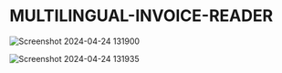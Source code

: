 # MULTILINGUAL-INVOICE-READER  
![Screenshot 2024-04-24 131900](https://github.com/bibasrairockz/MULTILINGUAL-INVOICE-READER/assets/130794180/45c9183b-8907-4306-b68b-31b1ba5cf054)  

![Screenshot 2024-04-24 131935](https://github.com/bibasrairockz/MULTILINGUAL-INVOICE-READER/assets/130794180/41bdf0ec-67f1-4fdd-8f6a-b062b67c601d)

